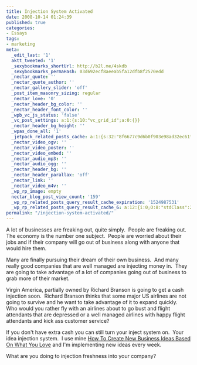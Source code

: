 ```yaml
---
title: Injection System Activated
date: 2008-10-14 01:24:39
published: true
categories:
- Essays
tags:
- marketing
meta:
  _edit_last: '1'
  aktt_tweeted: '1'
  _sexybookmarks_shortUrl: http://b2l.me/4skdb
  _sexybookmarks_permaHash: 03d692ecf8aeeab5fa12dfb8f2570edd
  _nectar_quote: ''
  _nectar_quote_author: ''
  _nectar_gallery_slider: 'off'
  _post_item_masonry_sizing: regular
  _nectar_love: '0'
  _nectar_header_bg_color: ''
  _nectar_header_font_color: ''
  _wpb_vc_js_status: 'false'
  _vc_post_settings: a:1:{s:10:"vc_grid_id";a:0:{}}
  _nectar_header_bg_height: ''
  _wpas_done_all: '1'
  _jetpack_related_posts_cache: a:1:{s:32:"8f6677c9d6b0f903e98ad32ec61f8deb";a:2:{s:7:"expires";i:1502367150;s:7:"payload";a:3:{i:0;a:1:{s:2:"id";i:1199;}i:1;a:1:{s:2:"id";i:723;}i:2;a:1:{s:2:"id";i:284;}}}}
  _nectar_video_ogv: ''
  _nectar_video_poster: ''
  _nectar_video_embed: ''
  _nectar_audio_mp3: ''
  _nectar_audio_ogg: ''
  _nectar_header_bg: ''
  _nectar_header_parallax: 'off'
  _nectar_link: ''
  _nectar_video_m4v: ''
  _wp_rp_image: empty
  nectar_blog_post_view_count: '159'
  _wp_rp_related_posts_query_result_cache_expiration: '1524987531'
  _wp_rp_related_posts_query_result_cache_6: a:12:{i:0;O:8:"stdClass":2:{s:7:"post_id";s:4:"1188";s:5:"score";s:16:"79.5559030160563";}i:1;O:8:"stdClass":2:{s:7:"post_id";s:4:"1187";s:5:"score";s:17:"79.23501533357066";}i:2;O:8:"stdClass":2:{s:7:"post_id";s:4:"1266";s:5:"score";s:14:"54.07261825436";}i:3;O:8:"stdClass":2:{s:7:"post_id";s:4:"6806";s:5:"score";s:17:"53.62373942800071";}i:4;O:8:"stdClass":2:{s:7:"post_id";s:4:"4935";s:5:"score";s:17:"49.63909816865141";}i:5;O:8:"stdClass":2:{s:7:"post_id";s:4:"4873";s:5:"score";s:17:"47.46133170228126";}i:6;O:8:"stdClass":2:{s:7:"post_id";s:2:"61";s:5:"score";s:18:"45.926283676530375";}i:7;O:8:"stdClass":2:{s:7:"post_id";s:4:"6885";s:5:"score";s:17:"45.67637153593715";}i:8;O:8:"stdClass":2:{s:7:"post_id";s:4:"7097";s:5:"score";s:17:"43.54445888400154";}i:9;O:8:"stdClass":2:{s:7:"post_id";s:4:"6880";s:5:"score";s:17:"43.54445888400154";}i:10;O:8:"stdClass":2:{s:7:"post_id";s:4:"1185";s:5:"score";s:17:"42.09524734102395";}i:11;O:8:"stdClass":2:{s:7:"post_id";s:4:"8192";s:5:"score";s:16:"41.3666924176314";}}
permalink: "/injection-system-activated/"
---
```

A lot of businesses are freaking out, quite simply.  People are freaking out.  The economy is the number one subject.  People are worried about their jobs and if their company will go out of business along with anyone that would hire them.

Many are finally pursuing their dream of their own business.  And many really good companies that are well managed are injecting money in.  They are going to take advantage of a lot of companies going out of business to grab more of their market.

Virgin America, partially owned by Richard Branson is going to get a cash injection soon.  Richard Branson thinks that some major US airlines are not going to survive and he want to take advantage of it to expand quickly.  Who would you rather fly with an airlines about to go bust and flight attendants that are depressed or a well managed airlines with happy flight attendants and kick ass customer service?

If you don't have extra cash you can still turn your inject system on.  Your idea injection system.  I use mine <a href="http://amzn.to/2hLiqXj">How To Create New Business Ideas Based On What You Love</a> and I'm implementing new ideas every week.

What are you doing to injection freshness into your company?
